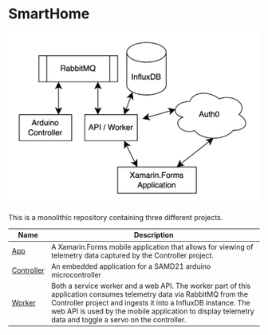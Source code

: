 # SmartHome

![overview.jpg](docs/overview.jpg)

This is a monolithic repository containing three different projects.

|Name|Description|
|---|---|
|[App](/tree/main/App)|A Xamarin.Forms mobile application that allows for viewing of telemetry data captured by the Controller project.|
|[Controller](/tree/main/Controller)|An embedded application for a SAMD21 arduino microcontroller|
|[Worker](/tree/main/Worker)|Both a service worker and a web API. The worker part of this application consumes telemetry data via RabbitMQ from the Controller project and ingests it into a InfluxDB instance. The web API is used by the mobile application to display telemetry data and toggle a servo on the controller.|